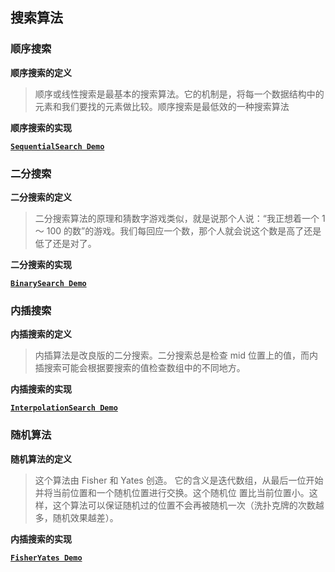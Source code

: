 ## 搜索算法

### 顺序搜索

**顺序搜索的定义**

> 顺序或线性搜索是最基本的搜索算法。它的机制是，将每一个数据结构中的元素和我们要找的元素做比较。顺序搜索是最低效的一种搜索算法

**顺序搜索的实现**

**[`SequentialSearch Demo`](./sequential-search.js)**

### 二分搜索

**二分搜索的定义**

> 二分搜索算法的原理和猜数字游戏类似，就是说那个人说：“我正想着一个 1 ～ 100 的数”的游戏。我们每回应一个数，那个人就会说这个数是高了还是低了还是对了。

**二分搜索的实现**

**[`BinarySearch Demo`](./binary-search.js)**

### 内插搜索

**内插搜索的定义**

> 内插算法是改良版的二分搜索。二分搜索总是检查 mid 位置上的值，而内插搜索可能会根据要搜索的值检查数组中的不同地方。

**内插搜索的实现**

**[`InterpolationSearch Demo`](./interpolation-search.js)**

### 随机算法

**随机算法的定义**

> 这个算法由 Fisher 和 Yates 创造。
> 它的含义是迭代数组，从最后一位开始并将当前位置和一个随机位置进行交换。这个随机位 置比当前位置小。这样，这个算法可以保证随机过的位置不会再被随机一次（洗扑克牌的次数越 多，随机效果越差）。

**内插搜索的实现**

**[`FisherYates Demo`](./fisher-yates.js)**
